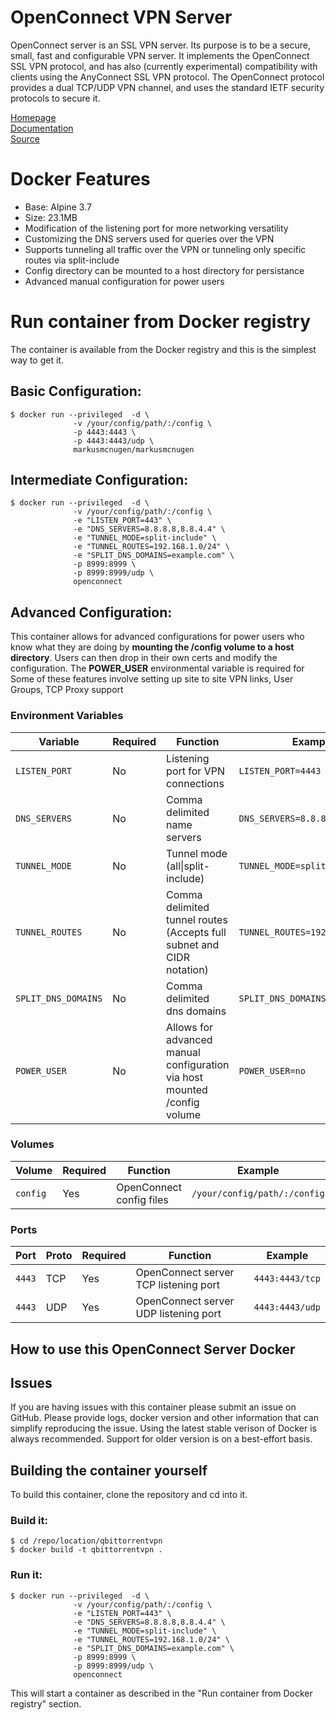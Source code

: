 [preview]: https://raw.githubusercontent.com/MarkusMcNugen/docker-templates/master/qbittorrentvpn/Screenshot.png "qBittorrent Preview"

# OpenConnect VPN Server
OpenConnect server is an SSL VPN server. Its purpose is to be a secure, small, fast and configurable VPN server. It implements the OpenConnect SSL VPN protocol, and has also (currently experimental) compatibility with clients using the AnyConnect SSL VPN protocol. The OpenConnect protocol provides a dual TCP/UDP VPN channel, and uses the standard IETF security protocols to secure it.

[Homepage](https://ocserv.gitlab.io/www/platforms.html)<br>
[Documentation](https://ocserv.gitlab.io/www/manual.html)<br>
[Source](https://gitlab.com/ocserv/ocserv)

# Docker Features
* Base: Alpine 3.7
* Size: 23.1MB
* Modification of the listening port for more networking versatility
* Customizing the DNS servers used for queries over the VPN
* Supports tunneling all traffic over the VPN or tunneling only specific routes via split-include
* Config directory can be mounted to a host directory for persistance 
* Advanced manual configuration for power users

# Run container from Docker registry
The container is available from the Docker registry and this is the simplest way to get it.

## Basic Configuration:

```
$ docker run --privileged  -d \
              -v /your/config/path/:/config \
              -p 4443:4443 \
              -p 4443:4443/udp \
              markusmcnugen/markusmcnugen
```

## Intermediate Configuration:
```
$ docker run --privileged  -d \
              -v /your/config/path/:/config \
              -e "LISTEN_PORT=443" \
              -e "DNS_SERVERS=8.8.8.8,8.8.4.4" \
              -e "TUNNEL_MODE=split-include" \
              -e "TUNNEL_ROUTES=192.168.1.0/24" \
              -e "SPLIT_DNS_DOMAINS=example.com" \
              -p 8999:8999 \
              -p 8999:8999/udp \
              openconnect
```

## Advanced Configuration:
This container allows for advanced configurations for power users who know what they are doing by **mounting the /config volume to a host directory**. Users can then drop in their own certs and modify the configuration. The **POWER_USER** environmental variable is required for Some of these features involve setting up site to site VPN links, User Groups, TCP Proxy support

### Environment Variables
| Variable | Required | Function | Example |
|----------|----------|----------|----------|
|`LISTEN_PORT`| No | Listening port for VPN connections|`LISTEN_PORT=4443`|
|`DNS_SERVERS`| No | Comma delimited name servers |`DNS_SERVERS=8.8.8.8,8.8.4.4`|
|`TUNNEL_MODE`| No | Tunnel mode (all\|split-include) |`TUNNEL_MODE=split-include`|
|`TUNNEL_ROUTES`| No | Comma delimited tunnel routes (Accepts full subnet and CIDR notation) |`TUNNEL_ROUTES=192.168.1.0/24`|
|`SPLIT_DNS_DOMAINS`| No | Comma delimited dns domains |`SPLIT_DNS_DOMAINS=example.com`|
|`POWER_USER`| No | Allows for advanced manual configuration via host mounted /config volume |`POWER_USER=no`|

### Volumes
| Volume | Required | Function | Example |
|----------|----------|----------|----------|
| `config` | Yes | OpenConnect config files | `/your/config/path/:/config`|

### Ports
| Port | Proto | Required | Function | Example |
|----------|----------|----------|----------|----------|
| `4443` | TCP | Yes | OpenConnect server TCP listening port | `4443:4443/tcp`|
| `4443` | UDP | Yes | OpenConnect server UDP listening port | `4443:4443/udp`|

## How to use this OpenConnect Server Docker

## Issues
If you are having issues with this container please submit an issue on GitHub.
Please provide logs, docker version and other information that can simplify reproducing the issue.
Using the latest stable verison of Docker is always recommended. Support for older version is on a best-effort basis.

## Building the container yourself
To build this container, clone the repository and cd into it.

### Build it:
```
$ cd /repo/location/qbittorrentvpn
$ docker build -t qbittorrentvpn .
```
### Run it:
```
$ docker run --privileged  -d \
              -v /your/config/path/:/config \
              -e "LISTEN_PORT=443" \
              -e "DNS_SERVERS=8.8.8.8,8.8.4.4" \
              -e "TUNNEL_MODE=split-include" \
              -e "TUNNEL_ROUTES=192.168.1.0/24" \
              -e "SPLIT_DNS_DOMAINS=example.com" \
              -p 8999:8999 \
              -p 8999:8999/udp \
              openconnect
```

This will start a container as described in the "Run container from Docker registry" section.
